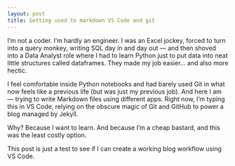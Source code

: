 ```yaml
---
layout: post
title: Getting used to markdown VS Code and git
---
```


I’m not a coder. I’m hardly an engineer.
I was an Excel jockey, forced to turn into a query monkey, writing SQL day in and day out — and then shoved into a Data Analyst role where I had to learn Python just to put data into neat little structures called dataframes. They made my job easier… and also more hectic.

I feel comfortable inside Python notebooks and had barely used Git in what now feels like a previous life (but was just my previous job). And here I am — trying to write Markdown files using different apps. Right now, I’m typing this in VS Code, relying on the obscure magic of Git and GitHub to power a blog managed by Jekyll.

Why?
Because I want to learn.
And because I’m a cheap bastard, and this was the least costly option.

This post is just a test to see if I can create a working blog workflow using VS Code.